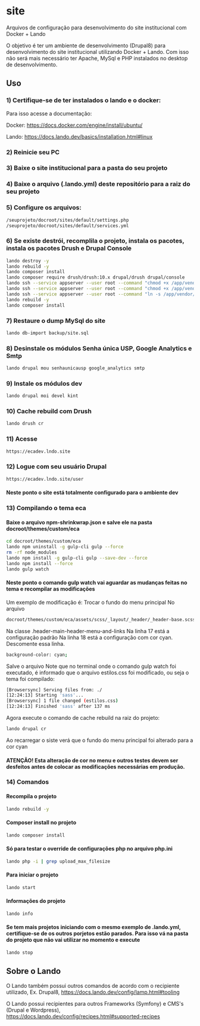 # site

Arquivos de configuração para desenvolvimento do site institucional com Docker + Lando 

O objetivo é ter um ambiente de desenvolvimento (Drupal8) para desenvolvimento do site institucional utilizando Docker + Lando. Com isso não será mais necessário ter Apache, MySql e PHP instalados no desktop de desenvolvimento.

## Uso

### 1) Certifique-se de ter instalados o lando e o docker:

Para isso acesse a documentação: 

Docker: https://docs.docker.com/engine/install/ubuntu/ 

Lando: https://docs.lando.dev/basics/installation.html#linux

### 2) Reinicie seu PC

### 3) Baixe o site institucional para a pasta do seu projeto

### 4) Baixe o arquivo (.lando.yml) deste repositório para a raiz do seu projeto

### 5) Configure os arquivos:

```bash
/seuprojeto/docroot/sites/default/settings.php
/seuprojeto/docroot/sites/default/services.yml
```

### 6) Se existe destrói, recomplila o projeto, instala os pacotes, instala os pacotes Drush e Drupal Console

```bash
lando destroy -y 
lando rebuild -y 
lando composer install
lando composer require drush/drush:10.x drupal/drush drupal/console
lando ssh --service appserver --user root --command "chmod +x /app/vendor/drush/drush/drush"
lando ssh --service appserver --user root --command "chmod +x /app/vendor/drupal/console/bin/drupal"
lando ssh --service appserver --user root --command "ln -s /app/vendor/drush/drush/drush.php /app/bin/drush.php"
lando rebuild -y
lando composer install
```

### 7) Restaure o dump MySql do site 

```bash
lando db-import backup/site.sql
```

### 8) Desinstale os módulos Senha única USP, Google Analytics e Smtp 

```bash
lando drupal mou senhaunicausp google_analytics smtp
```

### 9) Instale os módulos dev

```bash
lando drupal moi devel kint
```

### 10) Cache rebuild com Drush

```bash
lando drush cr
```

### 11) Acesse

```bash
https://ecadev.lndo.site
```

### 12) Logue com seu usuário Drupal

```bash
https://ecadev.lndo.site/user
```

#### Neste ponto o site está totalmente configurado para o ambiente dev

### 13) Compilando o tema eca

#### Baixe o arquivo npm-shrinkwrap.json e salve ele na pasta docroot/themes/custom/eca

```bash
cd docroot/themes/custom/eca
lando npm uninstall -g gulp-cli gulp --force
rm -rf node_modules
lando npm install -g gulp-cli gulp --save-dev --force
lando npm install --force
lando gulp watch
```

#### Neste ponto o comando gulp watch vai aguardar as mudanças feitas no tema e recompilar as modificações

Um exemplo de modificação é:
Trocar o fundo do menu principal
No arquivo
```bash
docroot/themes/custom/eca/assets/scss/_layout/_header/_header-base.scss
```
Na classe 
.header-main-header-menu-and-links
Na linha 17 está a configuração padrão
Na linha 18 está a configuração com cor cyan. Descomente essa linha.
```bash
background-color: cyan;
```
Salve o arquivo
Note que no terminal onde o comando gulp watch foi executado, é informado que o arquivo estilos.css foi modificado, ou seja o tema foi compilado:
```bash
[Browsersync] Serving files from: ./
[12:24:13] Starting 'sass'...
[Browsersync] 1 file changed (estilos.css)
[12:24:13] Finished 'sass' after 137 ms
```
Agora execute o comando de cache rebuild na raiz do projeto:
```bash
lando drupal cr
```
Ao recarregar o siste verá que o fundo do menu principal foi alterado para a cor cyan

#### ATENÇÃO! Esta alteração de cor no menu e outros testes devem ser desfeitos antes de colocar as modificações necessárias em produção. 

### 14) Comandos

#### Recompila o projeto
```bash
lando rebuild -y
```

#### Composer install no projeto
```bash
lando composer install
```

#### Só para testar o override de configurações php no arquivo php.ini
```bash
lando php -i | grep upload_max_filesize
```

#### Para iniciar o projeto
```bash
lando start
```

#### Informações do projeto
```bash
lando info
```

#### Se tem mais projetos iniciando com o mesmo exemplo de .lando.yml, certifique-se de os outros porjetos estão parados. Para isso vá na pasta do projeto que não vai utilizar no momento e execute
```bash
lando stop
```

## Sobre o Lando

O Lando também possui outros comandos de acordo com o recipiente utilizado, Ex. Drupal8, https://docs.lando.dev/config/lamp.html#tooling

O Lando possui recipientes para outros Frameworks (Symfony) e CMS's (Drupal e Wordpress), https://docs.lando.dev/config/recipes.html#supported-recipes
